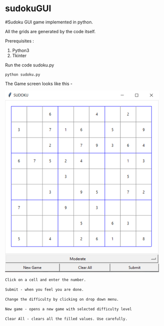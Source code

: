 # sudokuGUI
#Sudoku GUI game implemented in python.

All the grids are generated by the code itself.

Prerequisites :
1. Python3
2. Tkinter


Run the code sudoku.py
```
python sudoku.py
```

The Game screen looks like this - 


![alt text](https://github.com/diljithkd/sudokuGUI/blob/master/GameWindow.PNG?raw=true)

```
Click on a cell and enter the number.

Submit - when you feel you are done.

Change the difficulty by clicking on drop down menu.

New game - opens a new game with selected difficulty level

Clear All - clears all the filled values. Use carefully.
```



